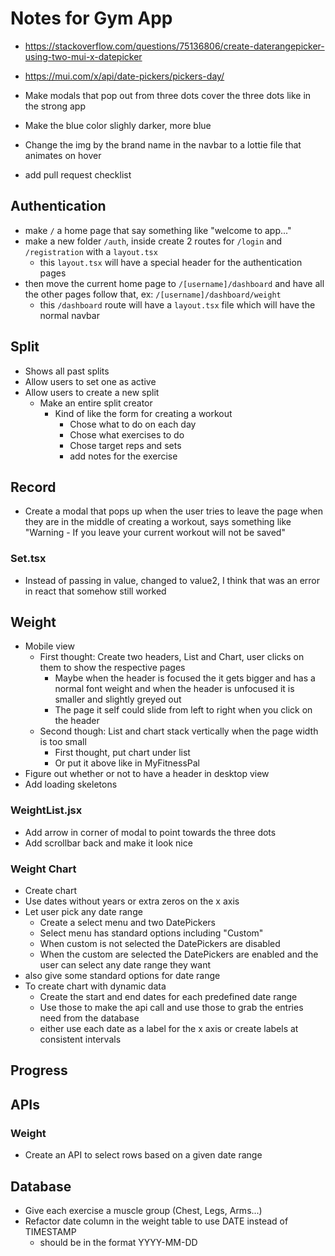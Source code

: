 # Notes for Gym App

- https://stackoverflow.com/questions/75136806/create-daterangepicker-using-two-mui-x-datepicker
- https://mui.com/x/api/date-pickers/pickers-day/
- Make modals that pop out from three dots cover the three dots like in the strong app
- Make the blue color slighly darker, more blue
- Change the img by the brand name in the navbar to a lottie file that animates on hover

- add pull request checklist

## Authentication

- make `/` a home page that say something like "welcome to app..."
- make a new folder `/auth`, inside create 2 routes for `/login` and `/registration` with a `layout.tsx`
  - this `layout.tsx` will have a special header for the authentication pages
- then move the current home page to `/[username]/dashboard` and have all the other pages follow that, ex: `/[username]/dashboard/weight`
  - this `/dashboard` route will have a `layout.tsx` file which will have the normal navbar

## Split

- Shows all past splits
- Allow users to set one as active
- Allow users to create a new split
  - Make an entire split creator
    - Kind of like the form for creating a workout
      - Chose what to do on each day
      - Chose what exercises to do
      - Chose target reps and sets
      - add notes for the exercise

## Record

- Create a modal that pops up when the user tries to leave the page when they are in the middle of creating a workout, says something like "Warning - If you leave your current workout will not be saved"

### Set.tsx

- Instead of passing in value, changed to value2, I think that was an error in react that somehow still worked

## Weight

- Mobile view
  - First thought: Create two headers, List and Chart, user clicks on them to show the respective pages
    - Maybe when the header is focused the it gets bigger and has a normal font weight and when the header is unfocused it is smaller and slightly greyed out
    - The page it self could slide from left to right when you click on the header
  - Second though: List and chart stack vertically when the page width is too small
    - First thought, put chart under list
    - Or put it above like in MyFitnessPal
- Figure out whether or not to have a header in desktop view
- Add loading skeletons

### WeightList.jsx

- Add arrow in corner of modal to point towards the three dots
- Add scrollbar back and make it look nice

### Weight Chart

- Create chart
- Use dates without years or extra zeros on the x axis
- Let user pick any date range
  - Create a select menu and two DatePickers
  - Select menu has standard options including "Custom"
  - When custom is not selected the DatePickers are disabled
  - When the custom are selected the DatePickers are enabled and the user can select any date range they want
- also give some standard options for date range
- To create chart with dynamic data
  - Create the start and end dates for each predefined date range
  - Use those to make the api call and use those to grab the entries need from the database
  - either use each date as a label for the x axis or create labels at consistent intervals

## Progress

## APIs

### Weight

- Create an API to select rows based on a given date range

## Database

- Give each exercise a muscle group (Chest, Legs, Arms...)
- Refactor date column in the weight table to use DATE instead of TIMESTAMP
  - should be in the format YYYY-MM-DD
